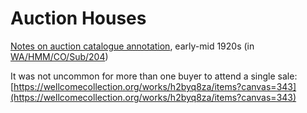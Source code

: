 # Auction Houses

[Notes on auction catalogue annotation](https://wellcomecollection.org/works/h2byq8za/items?canvas=299), early-mid 1920s \(in [WA/HMM/CO/Sub/204](https://wellcomecollection.org/works/h2byq8za)\)

It was not uncommon for more than one buyer to attend a single sale: [https://wellcomecollection.org/works/h2byq8za/items?canvas=343](https://wellcomecollection.org/works/h2byq8za/items?canvas=343)

